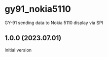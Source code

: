 # gy91_nokia5110
GY-91 sending data to Nokia 5110 display via SPI

1.0.0 (2023.07.01)
---------------------
Initial version
